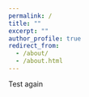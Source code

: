 ```yaml
---
permalink: /
title: ""
excerpt: ""
author_profile: true
redirect_from: 
  - /about/
  - /about.html
---
```


Test again

